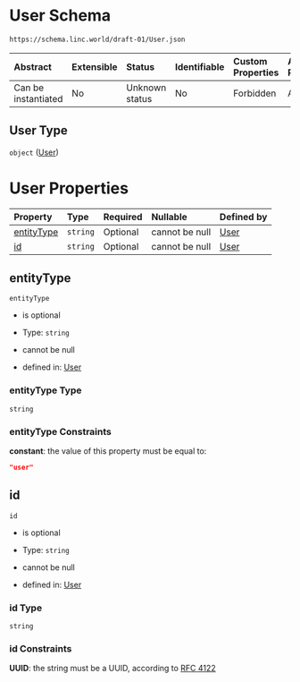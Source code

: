 # User Schema

```txt
https://schema.linc.world/draft-01/User.json
```



| Abstract            | Extensible | Status         | Identifiable | Custom Properties | Additional Properties | Access Restrictions | Defined In                                    |
| :------------------ | :--------- | :------------- | :----------- | :---------------- | :-------------------- | :------------------ | :-------------------------------------------- |
| Can be instantiated | No         | Unknown status | No           | Forbidden         | Allowed               | none                | [User.json](User.json "open original schema") |

## User Type

`object` ([User](user.md))

# User Properties

| Property                  | Type     | Required | Nullable       | Defined by                                                                                                  |
| :------------------------ | :------- | :------- | :------------- | :---------------------------------------------------------------------------------------------------------- |
| [entityType](#entitytype) | `string` | Optional | cannot be null | [User](user-properties-entitytype.md "https://schema.linc.world/draft-01/User.json#/properties/entityType") |
| [id](#id)                 | `string` | Optional | cannot be null | [User](user-properties-id.md "https://schema.linc.world/draft-01/User.json#/properties/id")                 |

## entityType



`entityType`

*   is optional

*   Type: `string`

*   cannot be null

*   defined in: [User](user-properties-entitytype.md "https://schema.linc.world/draft-01/User.json#/properties/entityType")

### entityType Type

`string`

### entityType Constraints

**constant**: the value of this property must be equal to:

```json
"user"
```

## id



`id`

*   is optional

*   Type: `string`

*   cannot be null

*   defined in: [User](user-properties-id.md "https://schema.linc.world/draft-01/User.json#/properties/id")

### id Type

`string`

### id Constraints

**UUID**: the string must be a UUID, according to [RFC 4122](https://tools.ietf.org/html/rfc4122 "check the specification")
